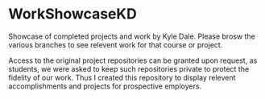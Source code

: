 # WorkShowcaseKD
Showcase of completed projects and work by Kyle Dale. Please brosw the various branches to see relevent work for that course or project. 

Access to the original project repositories can be granted upon request, as students, we were asked to keep such repositories private to protect the fidelity of our work. Thus I created this repository to display relevent accomplishments and projects for prospective employers. 
